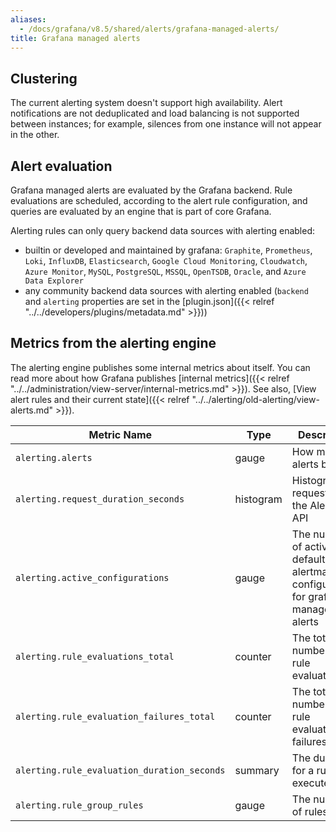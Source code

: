 ```yaml
---
aliases:
  - /docs/grafana/v8.5/shared/alerts/grafana-managed-alerts/
title: Grafana managed alerts
---
```


## Clustering

The current alerting system doesn't support high availability. Alert notifications are not deduplicated and load balancing is not supported between instances; for example, silences from one instance will not appear in the other.

## Alert evaluation

Grafana managed alerts are evaluated by the Grafana backend. Rule evaluations are scheduled, according to the alert rule configuration, and queries are evaluated by an engine that is part of core Grafana.

Alerting rules can only query backend data sources with alerting enabled:

- builtin or developed and maintained by grafana: `Graphite`, `Prometheus`, `Loki`, `InfluxDB`, `Elasticsearch`,
  `Google Cloud Monitoring`, `Cloudwatch`, `Azure Monitor`, `MySQL`, `PostgreSQL`, `MSSQL`, `OpenTSDB`, `Oracle`, and `Azure Data Explorer`
- any community backend data sources with alerting enabled (`backend` and `alerting` properties are set in the [plugin.json]({{< relref "../../developers/plugins/metadata.md" >}}))

## Metrics from the alerting engine

The alerting engine publishes some internal metrics about itself. You can read more about how Grafana publishes [internal metrics]({{< relref "../../administration/view-server/internal-metrics.md" >}}). See also, [View alert rules and their current state]({{< relref "../../alerting/old-alerting/view-alerts.md" >}}).

| Metric Name                                 | Type      | Description                                                                              |
| ------------------------------------------- | --------- | ---------------------------------------------------------------------------------------- |
| `alerting.alerts`                           | gauge     | How many alerts by state                                                                 |
| `alerting.request_duration_seconds`         | histogram | Histogram of requests to the Alerting API                                                |
| `alerting.active_configurations`            | gauge     | The number of active, non default alertmanager configurations for grafana managed alerts |
| `alerting.rule_evaluations_total`           | counter   | The total number of rule evaluations                                                     |
| `alerting.rule_evaluation_failures_total`   | counter   | The total number of rule evaluation failures                                             |
| `alerting.rule_evaluation_duration_seconds` | summary   | The duration for a rule to execute                                                       |
| `alerting.rule_group_rules`                 | gauge     | The number of rules                                                                      |
